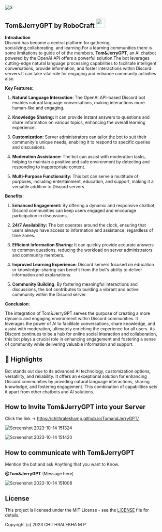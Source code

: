 
![3](https://github.com/chithralekhamp/TomandJerryGPT/assets/82331436/f3c56df3-24cb-4518-a348-a2b39aff4e78)
## Tom&JerryGPT by RoboCraft    <img src='https://github.com/chithralekhamp/TomandJerryGPT/assets/82331436/1b823e6b-68ee-415c-bbd7-97e5d7cca539' width='30'>                                                                                                         


**Introduction**<br> 
Discord has become a central platform for gathering, socializing,collaborating, and learning.For a learning communities there is some limitations to guide of of the members. **Tom&JerryGPT**, an AI chatbot powered by the OpenAI API offers a powerful solution.The bot leverages cutting-edge natural language processing capabilities to facilitate intelligent conversations, provide information, and foster interactions within Discord servers.It can take vital role for engaging and enhance community activities also.

**Key Features:**

1. **Natural Language Interaction:** The OpenAI API-based Discord bot enables natural language conversations, making interactions more human-like and engaging.

2. **Knowledge Sharing:** It can provide instant answers to questions and share information on various topics, enhancing the overall learning experience.

3. **Customization:** Server administrators can tailor the bot to suit their community's unique needs, enabling it to respond to specific queries and discussions.

4. **Moderation Assistance:** The bot can assist with moderation tasks, helping to maintain a positive and safe environment by detecting and responding to inappropriate content.

5. **Multi-Purpose Functionality:** This bot can serve a multitude of purposes, including entertainment, education, and support, making it a versatile addition to Discord servers.

**Benefits:**

1. **Enhanced Engagement:** By offering a dynamic and responsive chatbot, Discord communities can keep users engaged and encourage participation in discussions.

2. **24/7 Availability:** The bot operates around the clock, ensuring that users always have access to information and assistance, regardless of time zones.

3. **Efficient Information Sharing:** It can quickly provide accurate answers to common questions, reducing the workload on server administrators and community members.

4. **Improved Learning Experience:** Discord servers focused on education or knowledge-sharing can benefit from the bot's ability to deliver information and explanations.

5. **Community Building:** By fostering meaningful interactions and discussions, the bot contributes to building a vibrant and active community within the Discord server.

**Conclusion:**

The integration of Tom&JerryGPT serves the purpose of creating a more dynamic and engaging environment within Discord communities. It leverages the power of AI to facilitate conversations, share knowledge, and assist with moderation, ultimately enriching the experience for all users. As Discord continues to be a hub for online social interaction and collaboration, this bot plays a crucial role in enhancing engagement and fostering a sense of community while delivering valuable information and support.



## 🔦 Highlights

Bot stands out due to its advanced AI technology, customization options, versatility, and reliability. It offers an exceptional solution for enhancing Discord communities by providing natural language interactions, sharing knowledge, and fostering engagement. This combination of capabilities sets it apart from other chatbots and AI solutions.

## How to Invite Tom&JerryGPT into your Server
Click the link -> https://chithralekhamp.github.io/TomandJerryGPT/

![Screenshot 2023-10-14 151324](https://github.com/chithralekhamp/TomandJerryGPT/assets/82331436/e1cc1709-d079-48c7-8974-88f579f37dfb)

![Screenshot 2023-10-14 151420](https://github.com/chithralekhamp/TomandJerryGPT/assets/82331436/cceaa1aa-6983-4cce-a4c1-f5e1975d14c8)

## How to communicate with Tom&JerryGPT
Mention the bot and ask Anything that you want to Know.

**@Tom&JerryGPT** (Message here)

![Screenshot 2023-10-14 151008](https://github.com/chithralekhamp/TomandJerryGPT/assets/82331436/d1145c42-a5bf-428e-a4c4-1e5f2c5aafee)

## License

This project is licensed under the MIT License - see the <a href="LICENSE">LICENSE</a> file for details.

Copyright (c) 2023 CHITHRALEKHA M P
